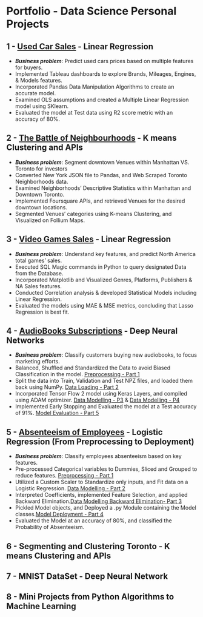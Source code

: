 # Portfolio - Data Science Personal Projects

## 1 - [Used Car Sales](https://nbviewer.jupyter.org/github/Mido-a91/My_Portfolio/blob/master/Used_Cars_Sales-Linear_Regression.ipynb) - Linear Regression 
* ***Business problem***: Predict used cars prices based on multiple features for buyers.
* Implemented Tableau dashboards to explore Brands, Mileages, Engines, & Models features.
* Incorporated Pandas Data Manipulation Algorithms to create an accurate model.
* Examined OLS assumptions and created a Multiple Linear Regression model using SKlearn.
* Evaluated the model at Test data using R2 score metric with an accuracy of 80%.

## 2 - [The Battle of Neighbourhoods](https://nbviewer.jupyter.org/github/Mido-a91/The_Battle_of_Neighborhoods/blob/f71e23e66f3ef01751a8a7233e945f2906f691bd/The_Battle_of_Neighborhoods%20Notebook.ipynb) - K means Clustering and APIs 
* ***Business problem***: Segment downtown Venues within Manhattan VS. Toronto for investors
* Converted New York JSON file to Pandas, and Web Scraped Toronto Neighborhoods data.
* Examined Neighborhoods’ Descriptive Statistics within Manhattan and Downtown Toronto.
* Implemented Foursquare APIs, and retrieved Venues for the desired downtown locations.
* Segmented Venues’ categories using K-means Clustering, and Visualized on Follium Maps.

## 3 - [Video Games Sales](https://nbviewer.jupyter.org/github/Mido-a91/My_Portfolio/blob/master/Video_Games_Sales_Final_Project-Linear%20Regression.ipynb)  - Linear Regression 
* ***Business problem***: Understand key features, and predict North America total games’ sales.
* Executed SQL Magic commands in Python to query designated Data from the Database.
* Incorporated Matplotlib and Visualized Genres, Platforms, Publishers & NA Sales features.
* Conducted Correlation analysis & developed Statistical Models including Linear Regression.
* Evaluated the models using MAE & MSE metrics, concluding that Lasso Regression is best fit.

## 4 - [AudioBooks Subscriptions](https://nbviewer.jupyter.org/github/Mido-a91/My_Portfolio/tree/master/AudioBooks_Subscriptions-Deep_Neural_Network) - Deep Neural Networks 
* ***Business problem***: Classify customers buying new audiobooks, to focus marketing efforts. 
* Balanced, Shuffled and Standardized the Data to avoid Biased Classification in the model. [Preprocessing - Part 1](https://nbviewer.jupyter.org/github/Mido-a91/My_Portfolio/blob/master/AudioBooks%20Subscriptions%20-%20Deep%20Neural%20Network/1%20-%20Audiobooks_Preprocessing_with_comments.ipynb)
* Split the data into Train, Validation and Test NPZ files, and loaded them back using NumPy. [Data Loading - Part 2](https://nbviewer.jupyter.org/github/Mido-a91/My_Portfolio/blob/master/AudioBooks%20Subscriptions%20-%20Deep%20Neural%20Network/2%20-%20Audiobooks_Machine_Learning_Part1_with_comments.ipynb)
* Incorporated Tensor Flow 2 model using Keras Layers, and compiled using ADAM optimizer. [Data Modelling - P3](https://nbviewer.jupyter.org/github/Mido-a91/My_Portfolio/blob/master/AudioBooks%20Subscriptions%20-%20Deep%20Neural%20Network/3%20-%20Audiobooks_Machine_Learning_Part2_with_comments.ipynb) & [Data Modelling - P4](https://nbviewer.jupyter.org/github/Mido-a91/My_Portfolio/blob/master/AudioBooks%20Subscriptions%20-%20Deep%20Neural%20Network/4%20-%20Audiobooks_Machine_Learning_Part3_with_comments.ipynb)
* Implemented Early Stopping and Evaluated the model at a Test accuracy of 91%. [Model Evaluation - Part 5](https://nbviewer.jupyter.org/github/Mido-a91/My_Portfolio/blob/master/AudioBooks%20Subscriptions%20-%20Deep%20Neural%20Network/5%20-%20Audiobooks_Machine_Learning_Part4_with_comments.ipynb)

## 5 - [Absenteeism of Employees](https://nbviewer.jupyter.org/github/Mido-a91/My_Portfolio/tree/master/Absenteeism_of_Employees-Logistic_Regression) - Logistic Regression (From Preprocessing to Deployment) 
* ***Business problem***: Classify employees absenteeism based on key features. 
* Pre-processed Categorical variables to Dummies, Sliced and Grouped to reduce features. [Preprocessing - Part 1](https://nbviewer.jupyter.org/github/Mido-a91/My_Portfolio/blob/master/Absenteeism%20of%20Employees%20-%20Logistic%20Regression/1%20-%20Preprocessing%20-%20Absenteeism%20-%20Logistic%20Regression%20-%20My%20Trial.ipynb)
* Utilized a Custom Scaler to Standardize only inputs, and Fit data on a Logistic Regression. [Data Modelling - Part 2](https://nbviewer.jupyter.org/github/Mido-a91/My_Portfolio/blob/master/Absenteeism%20of%20Employees%20-%20Logistic%20Regression/2%20-%20Logistic%20Regression%20Machine%20Learning.ipynb)
* Interpreted Coefficients, implemented Feature Selection, and applied Backward Elimination.[Data Modelling Backward Elimination- Part 3](https://nbviewer.jupyter.org/github/Mido-a91/My_Portfolio/blob/master/Absenteeism%20of%20Employees%20-%20Logistic%20Regression/2B%20-%20Logistic%20Regression%20Machine%20Learning%20-%20Copy%20WITH%20BACKWARD%20ELIMINATION.ipynb)
* Pickled Model objects, and Deployed a .py Module containing the Model classes.[Model Deployment - Part 4](https://nbviewer.jupyter.org/github/Mido-a91/My_Portfolio/blob/master/Absenteeism%20of%20Employees%20-%20Logistic%20Regression/3%20-%20Deployment%20Absenteeism_module'%20COMPLETE.ipynb)
* Evaluated the Model at an accuracy of 80%, and classified the Probability of Absenteeism.


## 6 - Segmenting and Clustering Toronto - K means Clustering and APIs

## 7 - MNIST DataSet - Deep Neural Network

## 8 - Mini Projects from Python Algorithms to Machine Learning
